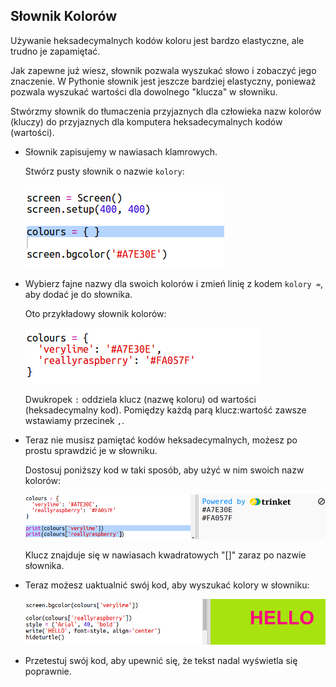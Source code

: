 ## Słownik Kolorów

Używanie heksadecymalnych kodów koloru jest bardzo elastyczne, ale trudno je zapamiętać.

Jak zapewne już wiesz, słownik pozwala wyszukać słowo i zobaczyć jego znaczenie. W Pythonie słownik jest jeszcze bardziej elastyczny, ponieważ pozwala wyszukać wartości dla dowolnego "klucza" w słowniku.

Stwórzmy słownik do tłumaczenia przyjaznych dla człowieka nazw kolorów (kluczy) do przyjaznych dla komputera heksadecymalnych kodów (wartości).

+ Słownik zapisujemy w nawiasach klamrowych.
    
    Stwórz pusty słownik o nazwie `kolory`:
    
    ![zrzut ekranu](images/colourful-dict.png)

+ Wybierz fajne nazwy dla swoich kolorów i zmień linię z kodem `kolory =`, aby dodać je do słownika.
    
    Oto przykładowy słownik kolorów:
    
    ![zrzut ekranu](images/colourful-colours.png)
    
    Dwukropek `:` oddziela klucz (nazwę koloru) od wartości (heksadecymalny kod). Pomiędzy każdą parą klucz:wartość zawsze wstawiamy przecinek `,`.

+ Teraz nie musisz pamiętać kodów heksadecymalnych, możesz po prostu sprawdzić je w słowniku.
    
    Dostosuj poniższy kod w taki sposób, aby użyć w nim swoich nazw kolorów:
    
    ![zrzut ekranu](images/colourful-entries.png)
    
    Klucz znajduje się w nawiasach kwadratowych "[]" zaraz po nazwie słownika.

+ Teraz możesz uaktualnić swój kod, aby wyszukać kolory w słowniku:
    
    ![zrzut ekranu](images/colourful-use.png)

+ Przetestuj swój kod, aby upewnić się, że tekst nadal wyświetla się poprawnie.